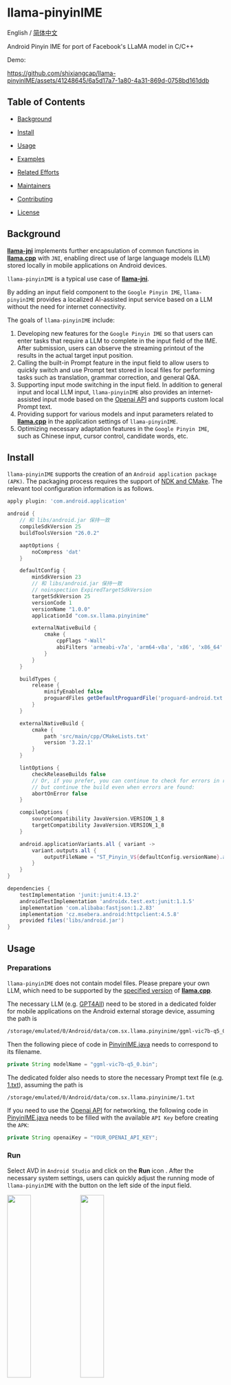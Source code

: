 # llama-pinyinIME

English / [简体中文](./README-zh.md)

Android Pinyin IME for port of Facebook's LLaMA model in C/C++

Demo:

https://github.com/shixiangcap/llama-pinyinIME/assets/41248645/6a5d17a7-1a80-4a31-869d-0758bd161ddb

## Table of Contents

- [Background](#background)

- [Install](#install)

- [Usage](#usage)

- [Examples](#examples)

- [Related Efforts](#related-efforts)

- [Maintainers](#maintainers)

- [Contributing](#contributing)

- [License](#license)

## Background

[**llama-jni**](https://github.com/shixiangcap/llama-jni) implements further encapsulation of common functions in [**llama.cpp**](https://github.com/ggerganov/llama.cpp) with `JNI`, enabling direct use of large language models (LLM) stored locally in mobile applications on Android devices.

`llama-pinyinIME` is a typical use case of [**llama-jni**](https://github.com/shixiangcap/llama-jni).

By adding an input field component to the `Google Pinyin IME`, `llama-pinyinIME` provides a localized AI-assisted input service based on a LLM without the need for internet connectivity.

The goals of `llama-pinyinIME` include:

1. Developing new features for the `Google Pinyin IME` so that users can enter tasks that require a LLM to complete in the input field of the IME. After submission, users can observe the streaming printout of the results in the actual target input position.
2. Calling the built-in Prompt feature in the input field to allow users to quickly switch and use Prompt text stored in local files for performing tasks such as translation, grammar correction, and general Q&A.
3. Supporting input mode switching in the input field. In addition to general input and local LLM input, `llama-pinyinIME` also provides an internet-assisted input mode based on the [Openai API](https://platform.openai.com/docs/api-reference/chat) and supports custom local Prompt text.
4. Providing support for various models and input parameters related to [**llama.cpp**](https://github.com/ggerganov/llama.cpp) in the application settings of `llama-pinyinIME`.
5. Optimizing necessary adaptation features in the `Google Pinyin IME`, such as Chinese input, cursor control, candidate words, etc.

## Install

`llama-pinyinIME` supports the creation of an `Android application package (APK)`. The packaging process requires the support of [NDK and CMake](https://developer.android.google.cn/studio/projects/install-ndk?hl=zh-cn#default-version). The relevant tool configuration information is as follows.

```gradle
apply plugin: 'com.android.application'

android {
    // 和 libs/android.jar 保持一致
    compileSdkVersion 25
    buildToolsVersion "26.0.2"

    aaptOptions {
        noCompress 'dat'
    }

    defaultConfig {
        minSdkVersion 23
        // 和 libs/android.jar 保持一致
        // noinspection ExpiredTargetSdkVersion
        targetSdkVersion 25
        versionCode 1
        versionName "1.0.0"
        applicationId "com.sx.llama.pinyinime"

        externalNativeBuild {
            cmake {
                cppFlags "-Wall"
                abiFilters 'armeabi-v7a', 'arm64-v8a', 'x86', 'x86_64'
            }
        }
    }

    buildTypes {
        release {
            minifyEnabled false
            proguardFiles getDefaultProguardFile('proguard-android.txt'), 'proguard-rules.txt'
        }
    }

    externalNativeBuild {
        cmake {
            path 'src/main/cpp/CMakeLists.txt'
            version '3.22.1'
        }
    }

    lintOptions {
        checkReleaseBuilds false
        // Or, if you prefer, you can continue to check for errors in release builds,
        // but continue the build even when errors are found:
        abortOnError false
    }

    compileOptions {
        sourceCompatibility JavaVersion.VERSION_1_8
        targetCompatibility JavaVersion.VERSION_1_8
    }

    android.applicationVariants.all { variant ->
        variant.outputs.all {
            outputFileName = "ST_Pinyin_V${defaultConfig.versionName}.apk"
        }
    }
}

dependencies {
    testImplementation 'junit:junit:4.13.2'
    androidTestImplementation 'androidx.test.ext:junit:1.1.5'
    implementation 'com.alibaba:fastjson:1.2.83'
    implementation 'cz.msebera.android:httpclient:4.5.8'
    provided files('libs/android.jar')
}
```

## Usage

### Preparations

`llama-pinyinIME` does not contain model files. Please prepare your own LLM, which need to be supported by the [specified version](https://github.com/ggerganov/llama.cpp/releases/tag/master-7e4ea5b) of [**llama.cpp**](https://github.com/ggerganov/llama.cpp).



The necessary LLM (e.g. [GPT4All](https://github.com/shixiangcap/llama-pinyinIME/tree/main/app/src/main/cpp/llama#using-gpt4all)) need to be stored in a dedicated folder for mobile applications on the Android external storage device, assuming the path is

```sh
/storage/emulated/0/Android/data/com.sx.llama.pinyinime/ggml-vic7b-q5_0.bin
```

Then the following piece of code in [PinyinIME.java](https://github.com/shixiangcap/llama-pinyinIME/blob/main/app/src/main/java/com/sx/llama/pinyinime/PinyinIME.java) needs to correspond to its filename.

```java
private String modelName = "ggml-vic7b-q5_0.bin";
```

The dedicated folder also needs to store the necessary Prompt text file (e.g. [1.txt](https://github.com/shixiangcap/llama-pinyinIME/blob/main/app/src/main/cpp/llama/prompts/1.txt)), assuming the path is

```sh
/storage/emulated/0/Android/data/com.sx.llama.pinyinime/1.txt
```

If you need to use the [Openai API](https://platform.openai.com/docs/api-reference/chat) for networking, the following code in [PinyinIME.java](https://github.com/shixiangcap/llama-pinyinIME/blob/main/app/src/main/java/com/sx/llama/pinyinime/PinyinIME.java) needs to be filled with the available `API Key` before creating the `APK`:

```java
private String openaiKey = "YOUR_OPENAI_API_KEY";
```

### Run

Select AVD in `Android Studio` and click on the **Run** icon <img src="https://developer.android.google.cn/static/studio/images/buttons/toolbar-run.png?hl=zh-cn" class="inline-icon" alt="">. After the necessary system settings, users can quickly adjust the running mode of `llama-pinyinIME` with the button on the left side of the input field.

<img src="https://github.com/shixiangcap/llama-pinyinIME/assets/41248645/b9f3f0c1-e265-4123-9b2a-59b2bd5d49e4" width="33%"/> <img src="https://github.com/shixiangcap/llama-pinyinIME/assets/41248645/ee876d87-f62c-4944-b9af-19b2fa4d5e43" width="33%"/> <img src="https://github.com/shixiangcap/llama-pinyinIME/assets/41248645/86abe544-a30e-44ed-869d-01feb26b8eaa" width="33%"/>

- **Note**: The subsequent demonstration is based on a virtual simulator with **12GB** of RAM, while the test results based on real physical devices show that the inference speed of the existing hardware is far from the application standard. `llama-pinyinIME` can only be used as a validation prototype of the technical route, and the completion level is for reference only.

## Examples

### General input mode

The general usage of `llama-pinyinIME` is similar to other IME on Android devices, which also support Chinese, English and punctuation input, and the mobile application built on this basis can also be installed and used on real physical devices.

https://github.com/shixiangcap/llama-pinyinIME/assets/41248645/3456e18e-51c3-435c-b772-0c4fb0594056

### Local LLM input mode

Based on the Prompt text file stored in a folder dedicated to mobile applications on the Android external storage device, the user simply enters the text content in the `llama-pinyinIME` input field preceded by `its filename + space` (default [1.txt](https://github.com/shixiangcap/llama-pinyinIME/blob/main/app/src/main/cpp/llama/prompts/1.txt) if nothing is added), clicks the submit icon on the far left and is ready to use.

In fact, users can customize as many Prompt text files as they want to cope with a variety of input reasoning tasks and scenarios by calling the equivalent [**llama.cpp**](https://github.com/ggerganov/llama.cpp) command after the corresponding file name as

```sh
./main -m "/storage/emulated/0/Android/data/com.sx.llama.pinyinime/ggml-vic7b-q5_0.bin" -n 256 --repeat_penalty 1.0 --color -i -r "User:" -f "/storage/emulated/0/Android/data/com.sx.llama.pinyinime/1.txt"
./main -m "/storage/emulated/0/Android/data/com.sx.llama.pinyinime/ggml-vic7b-q5_0.bin" -n 256 --repeat_penalty 1.0 --color -i -r "User:" -f "/storage/emulated/0/Android/data/com.sx.llama.pinyinime/2.txt"
```

Taking the syntax correction task of [1.txt](https://github.com/shixiangcap/llama-pinyinIME/blob/main/app/src/main/cpp/llama/prompts/1.txt) and the translation task of [2.txt](https://github.com/shixiangcap/llama-pinyinIME/blob/main/app/src/main/cpp/llama/prompts/2.txt) and as an example, the actual printing effect of `llama-pinyinIME` is as follows

https://github.com/shixiangcap/llama-pinyinIME/assets/41248645/a6c979ed-ada6-4257-af50-67faf0eb488c

https://github.com/shixiangcap/llama-pinyinIME/assets/41248645/759f9507-3364-4ad9-a03b-2feef28c9bf7

### Openai API assisted input mode

This mode has reached a usable level of response due to the text inference left to the [Openai API](https://platform.openai.com/docs/api-reference/chat), and also supports direct calls to local Prompt text files.

https://github.com/shixiangcap/llama-pinyinIME/assets/41248645/d52e132e-4712-49ed-a26f-b5d55ed9d12e

https://github.com/shixiangcap/llama-pinyinIME/assets/41248645/d68ee539-55f9-4183-9f2a-dfe9393273cb

## Related Efforts

- [LLaMA](https://github.com/facebookresearch/llama) — Inference code for LLaMA models.
- [llama.cpp](https://github.com/ggerganov/llama.cpp) — Port of Facebook's LLaMA model in C/C++.
- [llama-jni](https://github.com/shixiangcap/llama-jni) — Android JNI for port of Facebook's LLaMA model in C/C++.

## Maintainers

[@shixiangcap](https://github.com/shixiangcap)

## Contributing

Feel free to dive in! [Open an issue](https://github.com/shixiangcap/llama-pinyinIME/issues) or submit PRs.

### Contributors

This project exists thanks to all the people who contribute.
<a href="https://github.com/orgs/shixiangcap/people"><img src="https://avatars.githubusercontent.com/u/134358037" height=20rem/></a>

## License

[MIT](LICENSE) © shixiangcap
